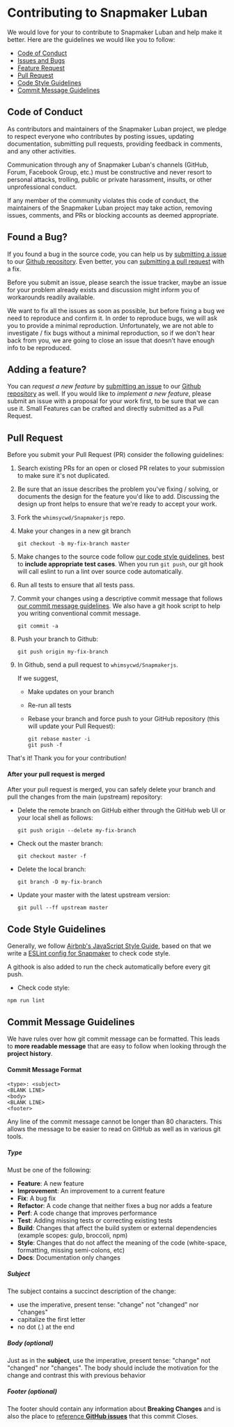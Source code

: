 # Contributing to Snapmaker Luban

We would love for your to contribute to Snapmaker Luban and help make it better.
Here are the guidelines we would like you to follow:

- [Code of Conduct](#coc)
- [Issues and Bugs](#issue)
- [Feature Request](#feature)
- [Pull Request](#pr)
- [Code Style Guidelines](#code)
- [Commit Message Guidelines](#commit)


## <a name="coc"></a> Code of Conduct

As contributors and maintainers of the Snapmaker Luban project, we pledge to respect everyone who contributes by posting issues, updating documentation, submitting pull requests, providing feedback in comments, and any other activities.

Communication through any of Snapmaker Luban's channels (GitHub, Forum, Facebook Group, etc.) must be constructive and never resort to personal attacks, trolling, public or private harassment, insults, or other unprofessional conduct.

If any member of the community violates this code of conduct, the maintainers of the Snapmaker Luban project may take action, removing issues, comments, and PRs or blocking accounts as deemed appropriate.

## <a name="issue"></a> Found a Bug?

If you found a bug in the source code, you can help us by [submitting a issue](https://github.com/Snapmaker/Luban/issues/new) to our [Github repository](https://github.com/Snapmaker/Luban).
Even better, you can [submitting a pull request](#pr) with a fix.

Before you submit an issue, please search the issue tracker, maybe an issue for your problem already exists and discussion might inform you of workarounds readily available.

We want to fix all the issues as soon as possible, but before fixing a bug we need to reproduce and confirm it.
In order to reproduce bugs, we will ask you to provide a minimal reproduction.
Unfortunately, we are not able to investigate / fix bugs without a minimal reproduction, so if we don't hear back from you, we are going to close an issue that doesn't have enough info to be reproduced.

## <a name="feature"></a> Adding a feature?

You can *request a new feature* by [submitting an issue](https://github.com/Snapmaker/Luban/issues/new) to our [Github repository](https://github.com/Snapmaker/Luban) as well.
If you would like to *implement a new feature*, please submit an issue with a proposal for your work first, to be sure that we can use it.
Small Features can be crafted and directly submitted as a Pull Request.

## <a name="pr"></a> Pull Request

Before you submit your Pull Request (PR) consider the following guidelines:

1. Search existing PRs for an open or closed PR relates to your submission to make sure it's not duplicated.
2. Be sure that an issue describes the problem you've fixing / solving, or documents the design for the feature you'd like to add.
Discussing the design up front helps to ensure that we're ready to accept your work.
3. Fork the `whimsycwd/Snapmakerjs` repo.
4. Make your changes in a new git branch
    ```
    git checkout -b my-fix-branch master
    ```
5. Make changes to the source code follow [our code style guidelines](#code), best to **include appropriate test cases**.
When you run `git push`, our git hook will call eslint to run a lint over source code automatically.
6. Run all tests to ensure that all tests pass.
7. Commit your changes using a descriptive commit message that follows [our commit message guidelines](#commit).
We also have a git hook script to help you writing conventional commit message.

    ```
    git commit -a
    ```
8. Push your branch to Github:

    ```
    git push origin my-fix-branch
    ```
9. In Github, send a pull request to `whimsycwd/Snapmakerjs`.

   If we suggest,

   - Make updates on your branch
   - Re-run all tests
   - Rebase your branch and force push to your GitHub repository (this will update your Pull Request):

     ```
     git rebase master -i
     git push -f
     ```

That's it! Thank you for your contribution!

#### After your pull request is merged

After your pull request is merged, you can safely delete your branch and pull the changes from the main (upstream) repository:

- Delete the remote branch on GitHub either through the GitHub web UI or your local shell as follows:

  ```
  git push origin --delete my-fix-branch
  ```

- Check out the master branch:

  ```
  git checkout master -f
  ```

- Delete the local branch:

  ```
  git branch -D my-fix-branch
  ```

- Update your master with the latest upstream version:

  ```
  git pull --ff upstream master
  ```

## <a name="code"></a> Code Style Guidelines

Generally, we follow [Airbnb's JavaScript Style Guide](https://github.com/airbnb/javascript), based
on that we write a [ESLint config for Snapmaker](https://github.com/Snapmaker/eslint-config-snapmaker)
to check code style.

A githook is also added to run the check automatically before every git push.

- Check code style:

```
npm run lint
```

## <a name="commit"></a> Commit Message Guidelines

We have rules over how git commit message can be formatted. This leads to **more readable message**
that are easy to follow when looking through the **project history**.

#### Commit Message Format

```
<type>: <subject>
<BLANK LINE>
<body>
<BLANK LINE>
<footer>
```

Any line of the commit message cannot be longer than 80 characters. This allows the message to be
easier to read on GitHub as well as in various git tools.

##### Type

Must be one of the following:

- **Feature**: A new feature
- **Improvement**: An improvement to a current feature
- **Fix**: A bug fix
- **Refactor**: A code change that neither fixes a bug nor adds a feature
- **Perf**: A code change that improves performance
- **Test**: Adding missing tests or correcting existing tests
- **Build**: Changes that affect the build system or external dependencies (example scopes: gulp, broccoli, npm)
- **Style**: Changes that do not affect the meaning of the code (white-space, formatting, missing semi-colons, etc)
- **Docs**: Documentation only changes

##### Subject

The subject contains a succinct description of the change:

- use the imperative, present tense: "change" not "changed" nor "changes"
- capitalize the first letter
- no dot (.) at the end

##### Body (optional)

Just as in the **subject**, use the imperative, present tense: "change" not "changed" nor "changes".
The body should include the motivation for the change and contrast this with previous behavior

##### Footer (optional)

The footer should contain any information about **Breaking Changes** and is also the place to
[reference **GitHub issues**](https://help.github.com/en/github/managing-your-work-on-github/linking-a-pull-request-to-an-issue)
that this commit Closes.
